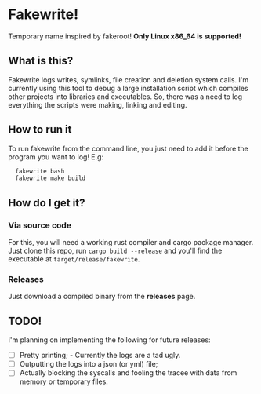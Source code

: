 # Fakewrite!
Temporary name inspired by fakeroot! **Only Linux x86_64 is supported!**
## What is this?
Fakewrite logs writes, symlinks, file creation and deletion system calls. I'm currently using this tool to debug a large installation script which compiles other projects into libraries and executables. So, there was a need to log everything the scripts were making, linking and editing.
## How to run it
To run fakewrite from the command line, you just need to add it before the program you want to log! E.g:
```bash
  fakewrite bash
  fakewrite make build
```
## How do I get it?
### Via source code
For this, you will need a working rust compiler and cargo package manager. Just clone this repo, run `cargo build --release` and you'll find the executable at `target/release/fakewrite`.
### Releases
Just download a compiled binary from the **releases** page.
## TODO!
I'm planning on implementing the following for future releases:
- [ ] Pretty printing;
      - Currently the logs are a tad ugly.
- [ ] Outputting the logs into a json (or yml) file;
- [ ] Actually blocking the syscalls and fooling the tracee with data from memory or temporary files.
